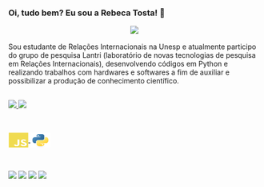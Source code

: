 ### Oi, tudo bem? Eu sou a Rebeca Tosta! 🌷

<div align="center">
  <img src="https://media4.giphy.com/media/v1.Y2lkPTc5MGI3NjExN2NkNDU3OTgyZmUyNWNjZDJiNDQ4ZDkxNzIwZTBjYzc5ZDhjYWM5MiZjdD1n/muEIHxIzyTwLEqACCn/giphy.gif" />
</div>

Sou estudante de Relações Internacionais na Unesp e atualmente participo do grupo de pesquisa Lantri (laboratório de novas tecnologias de pesquisa em Relações Internacionais), desenvolvendo códigos em Python e realizando trabalhos com hardwares e softwares a fim de auxiliar e possibilizar a produção de conhecimento científico. 

##
  <a href="https://github.com/anamacao">
  <img height="160em" src="https://github-readme-stats.vercel.app/api?username=rtosta&show_icons=true&theme=dracula&include_all_commits=true&count_private=true"/>      <img height="160m" src="https://github-readme-stats.vercel.app/api/top-langs/?username=rtosta&layout=compact&langs_count=7&theme=dracula"/>
</div>

## 
<div style="display: inline_block"><br/>
 <img align="center" alt="Rebeca-Js" height="30" width="40" src="https://raw.githubusercontent.com/devicons/devicon/master/icons/javascript/javascript-plain.svg">
  <img align="center" alt="Rebeca-Python" height="30" width="40" src="https://raw.githubusercontent.com/devicons/devicon/master/icons/python/python-original.svg">
</div> 
<br/>

##
<div> 
  <a href="https://www.instagram.com/rebecasantos.tosta/" target="_blank"><img src="https://img.shields.io/badge/-Instagram-%23E4405F?style=for-the-badge&logo=instagram&logoColor=white" target="_blank"></a>
  <a href = "mailto:r.tosta@unesp.br"><img src="https://img.shields.io/badge/-Gmail-%23333?style=for-the-badge&logo=gmail&logoColor=white" target="_blank"></a>
  <a href="https://www.linkedin.com/in/rebeca-dos-santos-tosta-206672247" target="_blank"><img src="https://img.shields.io/badge/-LinkedIn-%230077B5?style=for-the-badge&logo=linkedin&logoColor=white" target="_blank"></a>
  <a href= "https://gitlab.com/r.s.tosta"> <img src="https://img.shields.io/badge/GitLab-330F63?style=for-the-badge&logo=gitlab&logoColor=white">
</div>
